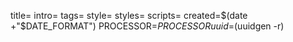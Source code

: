 title=
intro=
tags=
style=
styles=
scripts=
created=$(date +"$DATE_FORMAT")
PROCESSOR=$PROCESSOR
uuid=$(uuidgen -r)

